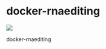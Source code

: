 # docker-rnaediting

[![](https://badge.imagelayers.io/alaindomissy/docker-rnaediting:latest.svg)](https://imagelayers.io/?images=alaindomissy/docker-rnaediting:latest 'Get your own badge on imagelayers.io')

docker-rnaediting
